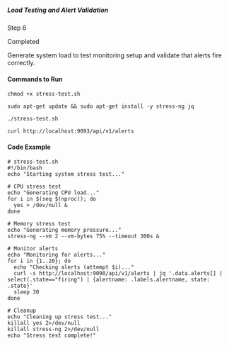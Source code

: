 ##### Load Testing and Alert Validation

Step 6

Completed

Generate system load to test monitoring setup and validate that alerts fire correctly.

#### Commands to Run

```
chmod +x stress-test.sh
```

```
sudo apt-get update && sudo apt-get install -y stress-ng jq
```

```
./stress-test.sh
```

```
curl http://localhost:9093/api/v1/alerts
```

#### Code Example

```
# stress-test.sh
#!/bin/bash
echo "Starting system stress test..."

# CPU stress test
echo "Generating CPU load..."
for i in $(seq $(nproc)); do
  yes > /dev/null &
done

# Memory stress test  
echo "Generating memory pressure..."
stress-ng --vm 2 --vm-bytes 75% --timeout 300s &

# Monitor alerts
echo "Monitoring for alerts..."
for i in {1..20}; do
  echo "Checking alerts (attempt $i)..."
  curl -s http://localhost:9090/api/v1/alerts | jq '.data.alerts[] | select(.state=="firing") | {alertname: .labels.alertname, state: .state}'
  sleep 30
done

# Cleanup
echo "Cleaning up stress test..."
killall yes 2>/dev/null
killall stress-ng 2>/dev/null
echo "Stress test complete!"
```
